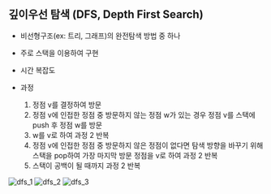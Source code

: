 ## 깊이우선 탐색 (DFS, Depth First Search)

- 비선형구조(ex: 트리, 그래프)의 완전탐색 방법 중 하나
- 주로 스택을 이용하여 구현
- 시간 복잡도
- 과정

  1. 정점 v를 결정하여 방문
  2. 정점 v에 인접한 정점 중 방문하지 않는 정점 w가 있는 경우 정점 v를 스택에 push 후 정점 w를 방문
  3. w를 v로 하여 과정 2 반복
  4. 정점 v에 인접한 정점 중 방문하지 않은 정점이 없다면 탐색 방향을 바꾸기 위해 스택을 pop하여 가장 마지막 방문 정점을 v로 하여 과정 2 반복
  5. 스택이 공백이 될 때까지 과정 2 반복

![dfs_1](https://user-images.githubusercontent.com/19742979/70814443-d7602800-1e0e-11ea-91d8-0009bf22cd10.png)
![dfs_2](https://user-images.githubusercontent.com/19742979/70814444-d7602800-1e0e-11ea-856c-8d60437282c3.png)
![dfs_3](https://user-images.githubusercontent.com/19742979/70814445-d7f8be80-1e0e-11ea-8618-3f5bd4e487b2.png)


